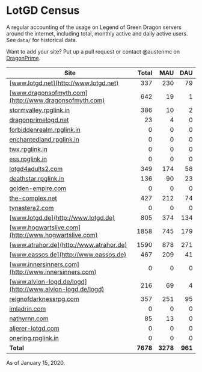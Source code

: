 # LotGD Census
A regular accounting of the usage on Legend of Green Dragon servers around the internet, including total, monthly active and daily active users. See `data/` for historical data.

Want to add your site? Put up a pull request or contact @austenmc on [DragonPrime](http://dragonprime.net).


Site | Total | MAU | DAU
--- | ---:| ---:| ---:
[www.lotgd.net](http://www.lotgd.net)|337|230|79
[www.dragonsofmyth.com](http://www.dragonsofmyth.com)|642|19|1
[stormvalley.rpglink.in](http://stormvalley.rpglink.in)|386|10|2
[dragonprimelogd.net](http://dragonprimelogd.net)|23|4|0
[forbiddenrealm.rpglink.in](http://forbiddenrealm.rpglink.in)|0|0|0
[enchantedland.rpglink.in](http://enchantedland.rpglink.in)|0|0|0
[twx.rpglink.in](http://twx.rpglink.in)|0|0|0
[ess.rpglink.in](http://ess.rpglink.in)|0|0|0
[lotgd4adults2.com](http://lotgd4adults2.com)|349|174|58
[deathstar.rpglink.in](http://deathstar.rpglink.in)|136|90|23
[golden-empire.com](http://golden-empire.com)|0|0|0
[the-complex.net](http://the-complex.net)|427|212|74
[tynastera2.com](http://tynastera2.com)|0|0|0
[www.lotgd.de](http://www.lotgd.de)|805|374|134
[www.hogwartslive.com](http://www.hogwartslive.com)|1858|745|179
[www.atrahor.de](http://www.atrahor.de)|1590|878|271
[www.eassos.de](http://www.eassos.de)|467|209|41
[www.innersinners.com](http://www.innersinners.com)|0|0|0
[www.alvion-logd.de/logd](http://www.alvion-logd.de/logd)|216|69|4
[reignofdarknessrpg.com](http://reignofdarknessrpg.com)|357|251|95
[imladrin.com](http://imladrin.com)|0|0|0
[nathyrnn.com](http://nathyrnn.com)|85|13|0
[aljerer-lotgd.com](http://aljerer-lotgd.com)|0|0|0
[onering.rpglink.in](http://onering.rpglink.in)|0|0|0
**Total**|**7678**|**3278**|**961**

As of January 15, 2020.
